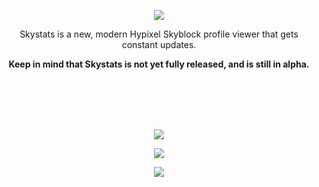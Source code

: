 
<p align="center"><img src="https://user-images.githubusercontent.com/75381358/100927069-a4fa7f80-34e4-11eb-91d2-f2946b832328.png"></p>

<p align="center"> Skystats is a new, modern Hypixel Skyblock profile viewer that gets constant updates.</p>
<p align="center"><b>Keep in mind that Skystats is not yet fully released, and is still in alpha.</b></p> 

<br></br>
<br></br>

<p align="center"><img src="https://user-images.githubusercontent.com/75381358/100928228-3dddca80-34e6-11eb-87e1-9b1904f2bf49.png"></p>
<p align="center"><img src="https://user-images.githubusercontent.com/75381358/100927902-cc058100-34e5-11eb-8fbb-ffe6d28e2ae1.png"></p>
<p align="center"><img src="https://user-images.githubusercontent.com/75381358/100927760-9eb8d300-34e5-11eb-8947-2a0899764c82.png"></p>
